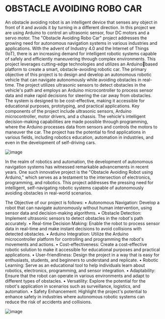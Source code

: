 # **OBSTACLE AVOIDING ROBO CAR**

An obstacle avoiding robot is an intelligent device that senses any object in front of it and avoids it by turning in a different direction. In this project we are using Arduino to control an ultrasonic sensor, four DC motors and a servo motor. The "Obstacle Avoiding Robo Car" project addresses the growing need for autonomous navigation systems in various industries and applications. With the advent of Industry 4.0 and the Internet of Things (IoT), there is an increasing demand for intelligent robotic systems capable of safely and efficiently maneuvering through complex environments. This project leverages cutting-edge technologies and utilizes an Arduinobased platform to create a smart, obstacle-avoiding robotic car. The primary objective of this project is to design and develop an autonomous robotic vehicle that can navigate autonomously while avoiding obstacles in real-time. The project utilizes ultrasonic sensors to detect obstacles in the vehicle's path and employs an Arduino microcontroller to process sensor data and make rapid decisions for steering the car away from obstacles. The system is designed to be cost-effective, making it accessible for educational purposes, prototyping, and practical applications. Key components of the project include ultrasonic sensors, Arduino microcontroller, motor drivers, and a chassis. The vehicle's intelligent decision-making capabilities are made possible through programming, where the Arduino processes data from sensors and controls the motors to maneuver the car. The project has the potential to find applications in various fields, including robotics education, automation in industries, and even in the development of self-driving cars.

![image](https://github.com/Inish2609/Obstacle_Avoidance_Robo_Car/assets/104201746/f99ad1fb-bc8b-41c5-b15a-d9039581b6ae)

In the realm of robotics and automation, the development of autonomous navigation systems has witnessed remarkable advancements in recent years. One such innovative project is the "Obstacle Avoiding Robot using Arduino," which serves as a testament to the intersection of electronics, programming, and robotics. This project addresses the pressing need for intelligent, self-navigating robotic systems capable of autonomously avoiding obstacles in real-world scenarios.

The Objective of our project is follows:
•	Autonomous Navigation: Develop a robot that can navigate autonomously without human intervention, using sensor data and decision-making algorithms.
•	Obstacle Detection: Implement ultrasonic sensors to detect obstacles in the robot's path accurately.
•	Real-time Decision Making: Enable the robot to process sensor data in real-time and make instant decisions to avoid collisions with detected obstacles.
•	Arduino Integration: Utilize the Arduino microcontroller platform for controlling and programming the robot's movements and actions.
•	Cost-effectiveness: Create a cost-effective robotic solution to make it accessible for educational purposes and practical applications.
•	User-friendliness: Design the project in a way that is easy for enthusiasts, students, and beginners to understand and replicate.
•	Robotic Learning: Serve as an educational tool to help individuals learn about robotics, electronics, programming, and sensor integration.
•	Adaptability: Ensure that the robot can operate in various environments and adapt to different types of obstacles.
•	Versatility: Explore the potential for the robot's application in scenarios such as surveillance, logistics, and automation.
•	Safety Enhancement: Highlight the project's potential to enhance safety in industries where autonomous robotic systems can reduce the risk of accidents and collisions.

![image](https://github.com/Inish2609/Obstacle_Avoidance_Robo_Car/assets/104201746/3c850b60-8b12-43fc-ad24-82242ffe76b1)
